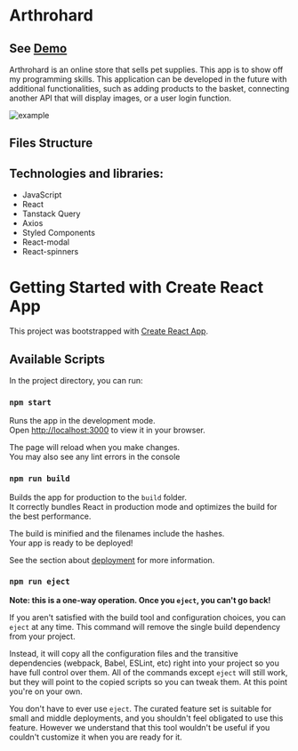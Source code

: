 # Arthrohard

## See [Demo](konradbauer.github.io/Arthrohard/)

Arthrohard is an online store that sells pet supplies. This app is to show off my programming skills. This application can be developed in the future with additional functionalities, such as adding products to the basket, connecting another API that will display images, or a user login function.

![example](https://github.com/KonradBauer/movies-browser/blob/1f13f65493f779c9f542299e3a6734a8ca48771c/public/moviebrowser1.gif)

## Files Structure

## Technologies and libraries:
 <ul>
   <li>JavaScript</li>
   <li>React</li>
   <li>Tanstack Query</li>
   <li>Axios</li>
   <li>Styled Components</li>
   <li>React-modal</li>
   <li>React-spinners</li>
 </ul>

# Getting Started with Create React App

This project was bootstrapped with [Create React App](https://github.com/facebook/create-react-app).

## Available Scripts

In the project directory, you can run:

### `npm start`

Runs the app in the development mode.\
Open [http://localhost:3000](http://localhost:3000) to view it in your browser.

The page will reload when you make changes.\
You may also see any lint errors in the console

### `npm run build`

Builds the app for production to the `build` folder.\
It correctly bundles React in production mode and optimizes the build for the best performance.

The build is minified and the filenames include the hashes.\
Your app is ready to be deployed!

See the section about [deployment](https://facebook.github.io/create-react-app/docs/deployment) for more information.

### `npm run eject`

**Note: this is a one-way operation. Once you `eject`, you can't go back!**

If you aren't satisfied with the build tool and configuration choices, you can `eject` at any time. This command will remove the single build dependency from your project.

Instead, it will copy all the configuration files and the transitive dependencies (webpack, Babel, ESLint, etc) right into your project so you have full control over them. All of the commands except `eject` will still work, but they will point to the copied scripts so you can tweak them. At this point you're on your own.

You don't have to ever use `eject`. The curated feature set is suitable for small and middle deployments, and you shouldn't feel obligated to use this feature. However we understand that this tool wouldn't be useful if you couldn't customize it when you are ready for it.
